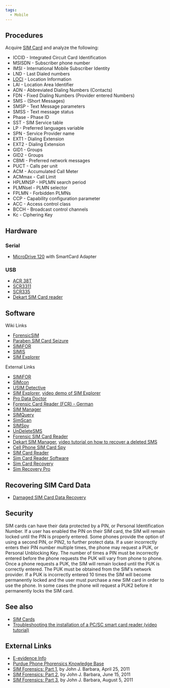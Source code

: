 ```yaml
---
tags:
  - Mobile
---
```

## Procedures

Acquire [SIM Card](sim_cards.md) and analyze the following:

- ICCID - Integrated Circuit Card Identification
- MSISDN - Subscriber phone number
- IMSI - International Mobile Subscriber Identity
- LND - Last Dialed numbers
- [LOCI](loci.md) - Location Information
- LAI - Location Area Identifier
- ADN - Abbreviated Dialing Numbers (Contacts)
- FDN - Fixed Dialing Numbers (Provider entered Numbers)
- SMS - (Short Messages)
- SMSP - Text Message parameters
- SMSS - Text message status
- Phase - Phase ID
- SST - SIM Service table
- LP - Preferred languages variable
- SPN - Service Provider name
- EXT1 - Dialing Extension
- EXT2 - Dialing Extension
- GID1 - Groups
- GID2 - Groups
- CBMI - Preferred network messages
- PUCT - Calls per unit
- ACM - Accumulated Call Meter
- ACMmax - Call Limit
- HPLMNSP - HPLMN search period
- PLMNsel - PLMN selector
- FPLMN - Forbidden PLMNs
- CCP - Capability configuration parameter
- ACC - Access control class
- BCCH - Broadcast control channels
- Kc - Ciphering Key

## Hardware

### Serial

- [MicroDrive 120](microdrive_120.md) with SmartCard Adapter

### USB

- [ACR 38T](acr_38t.md)
- [SCR3311](http://www.scmmicro.com/products-services/smart-card-readers-terminals/smart-card-reader/scr3311.html)
- [SCR335](http://www.scmmicro.com/products-services/smart-card-readers-terminals/smart-card-reader/scr335.html)
- [Dekart SIM Card reader](http://www.dekart.com/products/hardware/sim_card_reader/)

## Software

Wiki Links

- [ForensicSIM](forensicsim.md)
- [Paraben SIM Card Seizure](paraben_sim_card_seizure.md)
- [SIMiFOR](simifor.md)
- [SIMIS](simis.md)
- [SIM Explorer](sim_explorer.md)

External Links

- [SIMiFOR](http://www.forensicts.co.uk)
- [SIMcon](http://www.simcon.no/)
- [USIM Detective](http://www.quantaq.com/usimdetective.htm)
- [SIM Explorer](http://www.dekart.com/products/card_management/sim_explorer/),
  [video demo of SIM Explorer](http://www.youtube.com/watch?v=P5dJS7g1o_c)
- [Pro Data Doctor](http://www.data-recovery-mobile-phone.com/)
- [Forensic Card Reader (FCR) - German](http://www.becker-partner.de/index.php?id=17)
- [SIM Manager](http://www.txsystems.com/sim-manager.html)
- [SIMQuery](http://vidstrom.net/otools/simquery/)
- [SimScan](http://users.net.yu/~dejan/)
- [SIMSpy](http://www.nobbi.com/download.htm)
- [UnDeleteSMS](http://vidstrom.net/stools/undeletesms/)
- [Forensic SIM Card Reader](http://www.bkforensics.com/FCR.html)
- [Dekart SIM Manager](http://www.dekart.com/products/card_management/sim_manager/),
  [video tutorial on how to recover a deleted SMS](http://www.youtube.com/watch?v=VaBaqZiNW4U)
- [Cell Phone SIM Card Spy](http://www.brickhousesecurity.com/cellphone-spy-simcardreader.html)
- [SIM Card Reader](http://www.mobile-t-mobile.com/mobile-network/SIM-card-reader.html)
- [Sim Card Reader Software](http://www.download3000.com/download_46892.html)
- [Sim Card Recovery](http://www.freedownloadscenter.com/Utilities/Backup_and_Copy_Utilities/Sim_Card_Recovery.html)
- [Sim Recovery Pro](http://www.spytechs.com/phone-recorders/sims-card-reader.htm)

## Recovering SIM Card Data

* [Damaged SIM Card Data Recovery](damaged_sim_card_data_recovery.md)

## Security

SIM cards can have their data protected by a PIN, or Personal
Identification Number. If a user has enabled the PIN on their SIM card,
the SIM will remain locked until the PIN is properly entered. Some
phones provide the option of using a second PIN, or PIN2, to further
protect data. If a user incorrectly enters their PIN number multiple
times, the phone may request a PUK, or Personal Unblocking Key. The
number of times a PIN must be incorrectly entered before the phone
requests the PUK will vary from phone to phone. Once a phone requests a
PUK, the SIM will remain locked until the PUK is correctly entered. The
PUK must be obtained from the SIM's network provider. If a PUK is
incorrectly entered 10 times the SIM will become permanently locked and
the user must purchase a new SIM card in order to use the phone. In some
cases the phone will request a PUK2 before it permanently locks the SIM
card.

## See also

* [SIM Cards](sim_cards.md)
* [Troubleshooting the installation of a PC/SC smart card reader (video tutorial)](http://www.youtube.com/watch?v=w_tcwmzUH6o)

## External Links

* [E-evidence Info](http://www.e-evidence.info/cellular.html)
* [Purdue Phone Phorensics Knowledge Base](http://mobileforensicsworld.com/p3/)
* [SIM Forensics: Part 1](http://www.forensicmag.com/articles/2011/04/sim-forensics-part-1),
  by John J. Barbara, April 25, 2011
* [SIM Forensics: Part 2](http://www.forensicmag.com/articles/2011/06/sim-forensics-part-2),
  by John J. Barbara, June 15, 2011
* [SIM Forensics: Part 3](http://www.forensicmag.com/articles/2011/08/sim-forensics-part-3),
  by John J. Barbara, August 5, 2011

